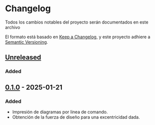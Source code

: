 # Changelog

Todos los cambios notables del proyecto serán documentados en este archivo

El formato está basado en [Keep a Changelog](https://keepachangelog.com/en/1.0.0/),
y este proyecto adhiere a [Semantic Versioning](https://semver.org/spec/v2.0.0.html).

## [Unreleased]

### Added

## [0.1.0] - 2025-01-21

### Added

- Impresión de diagramas por linea de comando.
- Obtención de la fuerza de diseño para una excentricidad dada.

[unreleased]: https://github.com/pavloae/diha
[0.1.0]: https://github.com/pavloae/diha/releases/tag/0.1.0